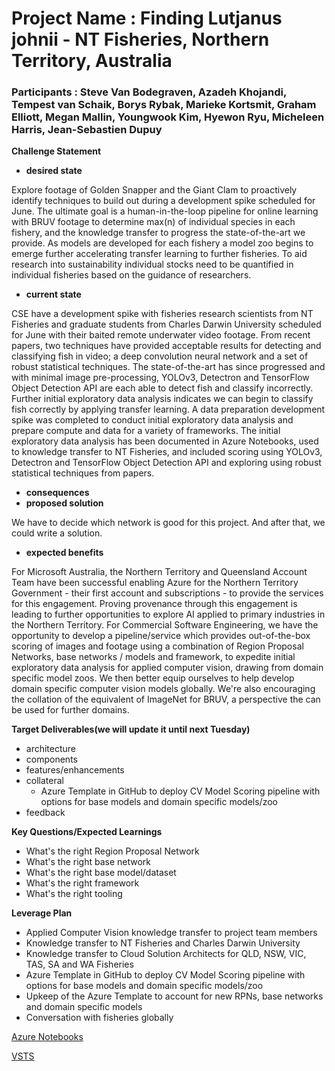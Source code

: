 # Project Name : Finding Lutjanus johnii - NT Fisheries, Northern Territory, Australia 
### Participants : Steve Van Bodegraven, Azadeh Khojandi, Tempest van Schaik, Borys Rybak, Marieke Kortsmit, Graham Elliott, Megan Mallin, Youngwook Kim, Hyewon Ryu, Micheleen Harris, Jean-Sebastien Dupuy

__Challenge Statement__
 * __desired state__

Explore footage of Golden Snapper and the Giant Clam to proactively identify techniques to build out during a development spike scheduled for June. The ultimate goal is a human-in-the-loop pipeline for online learning with BRUV footage to determine max(n) of individual species in each fishery, and the knowledge transfer to progress the state-of-the-art we provide. As models are developed for each fishery a model zoo begins to emerge further accelerating transfer learning to further fisheries.
To aid research into sustainability individual stocks need to be quantified in individual fisheries based on the guidance of researchers.

 * __current state__

CSE have a development spike with fisheries research scientists from NT Fisheries and graduate students from Charles Darwin University scheduled for June with their baited remote underwater video footage.
From recent papers, two techniques have provided acceptable results for detecting and classifying fish in video; a deep convolution neural network and a set of robust statistical techniques. The state-of-the-art has since progressed and with minimal image pre-processing, YOLOv3, Detectron and TensorFlow Object Detection API are each able to detect fish and classify incorrectly. Further initial exploratory data analysis indicates we can begin to classify fish correctly by applying transfer learning.
A data preparation development spike was completed to conduct initial exploratory data analysis and prepare compute and data for a variety of frameworks. The initial exploratory data analysis has been documented in Azure Notebooks, used to knowledge transfer to NT Fisheries, and included scoring using YOLOv3, Detectron and TensorFlow Object Detection API and exploring using robust statistical techniques from papers.

 * __consequences__
 * __proposed solution__

We have to decide which network is good for this project. And after that, we could write a solution.

 * __expected benefits__

For Microsoft Australia, the Northern Territory and Queensland Account Team have been successful enabling Azure for the Northern Territory Government - their first account and subscriptions - to provide the services for this engagement. Proving provenance through this engagement is leading to further opportunities to explore AI applied to primary industries in the Northern Territory. 
For Commercial Software Engineering, we have the opportunity to develop a pipeline/service which provides out-of-the-box scoring of images and footage using a combination of Region Proposal Networks, base networks / models and framework, to expedite initial exploratory data analysis for applied computer vision, drawing from domain specific model zoos. We then better equip ourselves to help develop domain specific computer vision models globally. We're also encouraging the collation of the equivalent of ImageNet for BRUV, a perspective the can be used for further domains.

__Target Deliverables(we will update it until next Tuesday)__

 * architecture
 * components
 * features/enhancements
 * collateral
   * Azure Template in GitHub to deploy CV Model Scoring pipeline with options for base models and domain specific models/zoo
 * feedback

__Key Questions/Expected Learnings__

 * What's the right Region Proposal Network
 * What's the right base network
 * What's the right base model/dataset
 * What's the right framework
 * What's the right tooling

__Leverage Plan__

 * Applied Computer Vision knowledge transfer to project team members
 * Knowledge transfer to NT Fisheries and Charles Darwin University
 * Knowledge transfer to Cloud Solution Architects for QLD, NSW, VIC, TAS, SA and WA Fisheries
 * Azure Template in GitHub to deploy CV Model Scoring pipeline with options for base models and domain specific models/zoo
 * Upkeep of the Azure Template to account for new RPNs, base networks and domain specific models
 * Conversation with fisheries globally


[Azure Notebooks](https://notebooks.azure.com/Codegraven/libraries/FindingLutjanusjohnii/html/README.md)

[VSTS](https://ntfisheriescse.visualstudio.com/Finding%20Lutjanus%20johnii/_backlogs/TaskBoard/Data%20Preparation)




